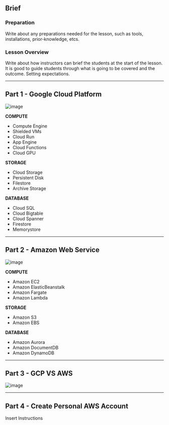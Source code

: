 ## Brief

### Preparation

Write about any preparations needed for the lesson, such as tools, installations, prior-knowledge, etcs.

### Lesson Overview

Write about how instructors can brief the students at the start of the lesson. It is good to guide students through what is going to be covered and the outcome. Setting expectations.

---

## Part 1 - Google Cloud Platform


![image](https://user-images.githubusercontent.com/106639884/187565187-bd7cb5c3-da80-487c-8b7a-ea516bb9674a.png)


**COMPUTE**

- Compute Engine
- Shielded VMs
- Cloud Run
- App Engine
- Cloud Functions
- Cloud GPU


**STORAGE**

- Cloud Storage
- Persistent Disk
- Filestore
- Archive Storage

**DATABASE**

- Cloud SQL
- Cloud Bigtable
- Cloud Spanner
- Firestore
- Memorystore

---

## Part 2 - Amazon Web Service


![image](https://user-images.githubusercontent.com/106639884/187314264-9e458207-a391-4c83-9de6-b3831dfe6265.png)


**COMPUTE**

- Amazon EC2
- Amazon ElasticBeanstalk
- Amazon Fargate
- Amazon Lambda

**STORAGE**

- Amazon S3
- Amazon EBS


**DATABASE**

- Amazon Aurora
- Amazon DocumentDB
- Amazon DynamoDB



---

## Part 3 - GCP VS AWS


![image](https://user-images.githubusercontent.com/106639884/187566232-4b716b54-fd25-4c52-8c5a-b918d8eba5d2.png)



---

## Part 4 - Create Personal AWS Account

Insert Instructions
